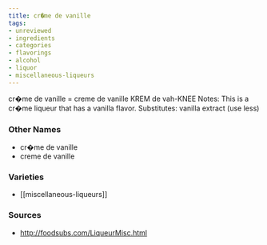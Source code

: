 ```yaml
---
title: cr�me de vanille
tags:
- unreviewed
- ingredients
- categories
- flavorings
- alcohol
- liquor
- miscellaneous-liqueurs
---
```

cr�me de vanille = creme de vanille KREM de vah-KNEE Notes: This is a cr�me liqueur that has a vanilla flavor. Substitutes: vanilla extract (use less)

### Other Names

* cr�me de vanille
* creme de vanille

### Varieties

* [[miscellaneous-liqueurs]]

### Sources
* http://foodsubs.com/LiqueurMisc.html
